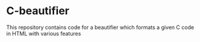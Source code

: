 # C-beautifier
This repository contains code for a beautifier which formats a given C code in HTML with various features
